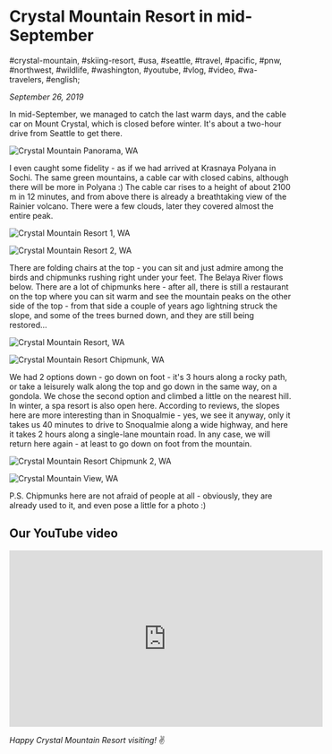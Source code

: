 # Crystal Mountain Resort in mid-September

#crystal-mountain, #skiing-resort, #usa, #seattle, #travel, #pacific, #pnw, #northwest, #wildlife, #washington, #youtube, #vlog, #video, #wa-travelers, #english;

_September 26, 2019_

In mid-September, we managed to catch the last warm days, and the cable car on Mount Crystal, which is closed before winter. It's about a two-hour drive from Seattle to get there.

![Crystal Mountain Panorama, WA](/images/crystal-mountain-resort-in-mid-september/1.jpg "Crystal Mountain Panorama, WA")

I even caught some fidelity - as if we had arrived at Krasnaya Polyana in Sochi. The same green mountains, a cable car with closed cabins, although there will be more in Polyana :) The cable car rises to a height of about 2100 m in 12 minutes, and from above there is already a breathtaking view of the Rainier volcano. There were a few clouds, later they covered almost the entire peak.

![Crystal Mountain Resort 1, WA](/images/crystal-mountain-resort-in-mid-september/2.jpg "Crystal Mountain Resort 1, WA")

![Crystal Mountain Resort 2, WA](/images/crystal-mountain-resort-in-mid-september/3.jpg "Crystal Mountain Resort 2, WA")

There are folding chairs at the top - you can sit and just admire among the birds and chipmunks rushing right under your feet. The Belaya River flows below. There are a lot of chipmunks here - after all, there is still a restaurant on the top where you can sit warm and see the mountain peaks on the other side of the top - from that side a couple of years ago lightning struck the slope, and some of the trees burned down, and they are still being restored...

![Crystal Mountain Resort, WA](/images/crystal-mountain-resort-in-mid-september/4.jpg "Crystal Mountain Resort, WA")

![Crystal Mountain Resort Chipmunk, WA](/images/crystal-mountain-resort-in-mid-september/5.jpg "Crystal Mountain Resort Chipmunk, WA")

We had 2 options down - go down on foot - it's 3 hours along a rocky path, or take a leisurely walk along the top and go down in the same way, on a gondola. We chose the second option and climbed a little on the nearest hill.
In winter, a spa resort is also open here. According to reviews, the slopes here are more interesting than in Snoqualmie - yes, we see it anyway, only it takes us 40 minutes to drive to Snoqualmie along a wide highway, and here it takes 2 hours along a single-lane mountain road.
In any case, we will return here again - at least to go down on foot from the mountain.

![Crystal Mountain Resort Chipmunk 2, WA](/images/crystal-mountain-resort-in-mid-september/6.jpg "Crystal Mountain Resort Chipmunk 2, WA")

![Crystal Mountain View, WA](/images/crystal-mountain-resort-in-mid-september/7.jpg "Crystal Mountain View, WA")

P.S. Chipmunks here are not afraid of people at all - obviously, they are already used to it, and even pose a little for a photo :)

## Our YouTube video

<iframe width="560" height="315" src="https://www.youtube.com/embed/NNUTtq2ngUk" title="YouTube video player" frameborder="0" allow="accelerometer; autoplay; clipboard-write; encrypted-media; gyroscope; picture-in-picture" allowfullscreen></iframe>

_Happy Crystal Mountain Resort visiting!_ :v:
